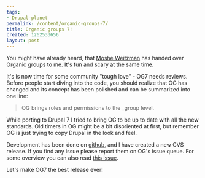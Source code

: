 ```yaml
---
tags:
- Drupal-planet
permalink: /content/organic-groups-7/
title: Organic groups 7!
created: 1262533656
layout: post
---
```

You might have already heard, that <a href="http://cyrve.com/maintainership">Moshe Weitzman</a> has handed over Organic groups to me. It's fun and scary at the same time.

It's is now time for some community "tough love" - OG7 needs reviews.
Before people start diving into the code, you should realize that OG has changed and its concept has been polished and can be summarized into one line:
<blockquote>
OG brings roles and permissions to the _group level.
</blockquote>

While porting to Drupal 7 I tried to bring OG to be up to date with all the new standards. Old timers in OG might be a bit disoriented at first, but remember OG is just trying to copy Drupal in the look and feel.

Development has been done on <a href="http://github.com/amitaibu/OG---Drupal7">github</a>, and I have created a new CVS release. If you find any issue please report them on OG's issue queue.
For some overview you can also read <a href="http://drupal.org/node/567840">this issue</a>.

Let's make OG7 the best release ever!
